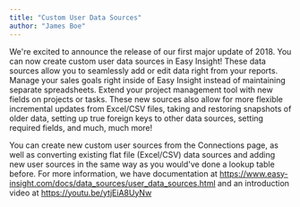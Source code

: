 ```yaml
---
title: "Custom User Data Sources"
author: "James Boe"
---
```

We're excited to announce the release of our first major update of 2018. You can now create custom user data sources in Easy Insight! These data sources allow you to seamlessly add or edit data right from your reports. Manage your sales goals right inside of Easy Insight instead of maintaining separate spreadsheets. Extend your project management tool with new fields on projects or tasks. These new sources also allow for more flexible incremental updates from Excel/CSV files, taking and restoring snapshots of older data, setting up true foreign keys to other data sources, setting required fields, and much, much more!

You can create new custom user sources from the Connections page, as well as converting existing flat file (Excel/CSV) data sources and adding new user sources in the same way as you would've done a lookup table before. For more information, we have documentation at <a href="https://www.easy-insight.com/docs/data_sources/user_data_sources.html">https://www.easy-insight.com/docs/data_sources/user_data_sources.html</a> and an introduction video at <a href="https://youtu.be/ytjEiA8UyNw">https://youtu.be/ytjEiA8UyNw</a>